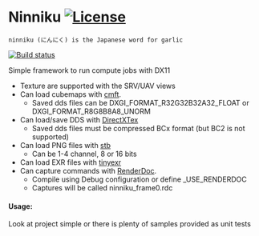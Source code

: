 ﻿# Ninniku [![License](https://img.shields.io/badge/license-MIT-blue.svg)](https://github.com/kittikun/takoyaki/blob/master/LICENSE)

```ninniku (にんにく) is the Japanese word for garlic```

[![Build status](https://ci.appveyor.com/api/projects/status/9wne2qsbsihhxnxd/branch/master?svg=true)](https://ci.appveyor.com/project/kittikun/ninniku/branch/master)

Simple framework to run compute jobs with DX11
- Texture are supported with the SRV/UAV views
- Can load cubemaps with [cmft](https://github.com/dariomanesku/cmft).
  * Saved dds files can be DXGI_FORMAT_R32G32B32A32_FLOAT or DXGI_FORMAT_R8G8B8A8_UNORM
- Can load/save DDS with [DirectXTex](https://github.com/Microsoft/DirectXTex)
  * Saved dds files must be compressed BCx format (but BC2 is not supported)
- Can load PNG files with [stb](https://github.com/nothings/stb)
  * Can be 1-4 channel, 8 or 16 bits
- Can load EXR files with [tinyexr](https://github.com/syoyo/tinyexr)
- Can capture commands with [RenderDoc](https://renderdoc.org/).
  * Compile using Debug configuration or define _USE_RENDERDOC
  * Captures will be called ninniku_frame0.rdc

#### Usage:
Look at project simple or there is plenty of samples provided as unit tests
